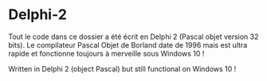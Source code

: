 # Delphi-2

Tout le code dans ce dossier a été écrit en Delphi 2 (Pascal objet version 32 bits).
Le compilateur Pascal Objet de Borland date de 1996 mais est ultra rapide et fonctionne toujours à merveille sous Windows 10 !<br>

Written in Delphi 2 (object Pascal) but still functional on Windows 10 !
